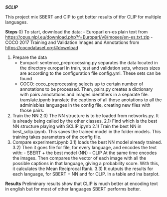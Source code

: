 ***SCLIP***

This project mix  SBERT and CIP to get better results of tfor CLIP for multiple languages.

**Steps**
0) To start, download the data:
    - Europarl en-es plain text from https://opus.nlpl.eu/download.php?f=Europarl/v8/moses/en-es.txt.zip
    - COCO 2017 Training and Validation Images and Annotations from https://cocodataset.org/#download
1) Prepare the data
    - Europarl: sentence_preprocessing.py separates the data located in the directory europarl in train, test and validation sets, whoses sizes are according to the configuration file config.yml. These sets can be found  
    - COCO: coco_preprocessing selects up to certain number of annotations to be processed. Then, pairs.py creates a dictionary with pairs annotations and images identifiers in a separate file. translate.ipynb translate the captions of all those anotations to all the adminisbles languages in the config file, creating new files with those pairs.
2) Train the NN
    2.0) The NN structure is to be loaded from networks.py. It is already being called by the other classes.
    2.1) Find which is the best NN structure playing with SCLIP.ipynb
    2.1) Train the best NN in best_sclip.ipynb. This saves the trained model in the folder models. This training takes parameters of the config file.
3) Compare
    experiment.ipynb 
    3.1) loads the best NN model already trained. 
    3.2) Then it goes file for file, for every language, and encodes the text with:
        - SBERT + the best model (NN)
        - CLIP
         At the same time encodes the images. Then compares the vector of each image with all the possible captions in that language, giving a probability score. With this, it calculates the Mean Reciprocal Rank.
    3.3) It outputs the results for each language, for SBERT + NN and for CLIP. In a table and ina barplot.
    
**Results**
Preliminary results show that CLIP is much better at encoding text in english but for most of other languages SBERT performs better. 
